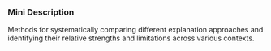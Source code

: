 ### Mini Description

Methods for systematically comparing different explanation approaches and identifying their relative strengths and limitations across various contexts.

